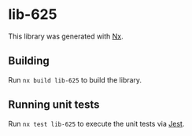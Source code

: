 # lib-625

This library was generated with [Nx](https://nx.dev).

## Building

Run `nx build lib-625` to build the library.

## Running unit tests

Run `nx test lib-625` to execute the unit tests via [Jest](https://jestjs.io).
